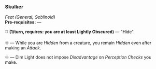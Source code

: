 ### Skulker
*Feat (General, Goblinoid)*  
**Pre-requisites:** —  

◻️ **(1/turn, requires: you are at least Lightly Obscured)**  — "Hide".

♾️ — While you are *Hidden* from a creature, you remain *Hidden* even after making an *Attack*.

♾️ — Dim Light does not impose *Disadvantage* on *Perception Checks* you make.
